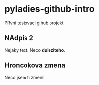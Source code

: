 # pyladies-github-intro
PRvni testovaci gihub projekt

## NAdpis 2
Nejaky text. Neco **duleziteho**.

## Hroncokova zmena
Neco jsem ti zmenil


